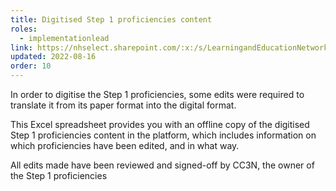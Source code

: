 ```yaml
---
title: Digitised Step 1 proficiencies content
roles:
  - implementationlead
link: https://nhselect.sharepoint.com/:x:/s/LearningandEducationNetworks/DSP/EX8TrZHKqZRBvs16PG4fx9MBSiu1HEVOS-Zlf3oQvKPXYw
updated: 2022-08-16
order: 10
---
```

In order to digitise the Step 1 proficiencies, some edits were required to translate it from its paper format into the digital format.

This Excel spreadsheet provides you with an offline copy of the digitised Step 1 proficiencies content in the platform, which includes information on which proficiencies have been edited, and in what way.

All edits made have been reviewed and signed-off by CC3N, the owner of the Step 1 proficiencies